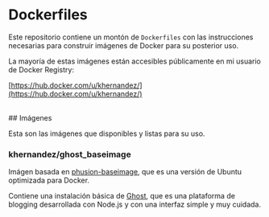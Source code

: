# Dockerfiles

Este repositorio contiene un montón de `Dockerfiles` con las instrucciones necesarias para construir imágenes de Docker para su posterior uso. 

La mayoría de estas imágenes están accesibles públicamente en mi usuario de Docker Registry:

[https://hub.docker.com/u/khernandez/](https://hub.docker.com/u/khernandez/)

<br />
## Imágenes

Esta son las imágenes que disponibles y listas para su uso.

### khernandez/ghost_baseimage

Imágen basada en [phusion-baseimage](http://phusion.github.io/baseimage-docker/), que es una versión de Ubuntu optimizada para Docker.

Contiene una instalación básica de [Ghost](http://ghost.org), que es una plataforma de blogging desarrollada con Node.js y con una interfaz simple y muy cuidada.


